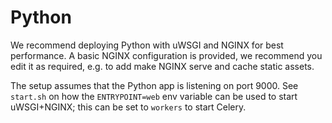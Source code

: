 # Python

We recommend deploying Python with uWSGI and NGINX for best performance. A basic NGINX configuration is provided, we recommend you edit it as required, e.g. to add make NGINX serve and cache static assets.

The setup assumes that the Python app is listening on port 9000. See `start.sh` on how the `ENTRYPOINT=web` env variable can be used to start uWSGI+NGINX; this can be set to `workers` to start Celery.
